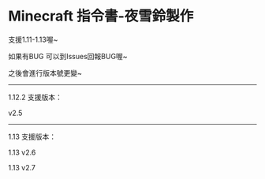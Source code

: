 # Minecraft 指令書-夜雪鈴製作
支援1.11-1.13喔~

如果有BUG 可以到Issues回報BUG喔~

之後會進行版本號更變~

-----
1.12.2 支援版本：

v2.5

----------
1.13 支援版本：

1.13 v2.6

1.13 v2.7

